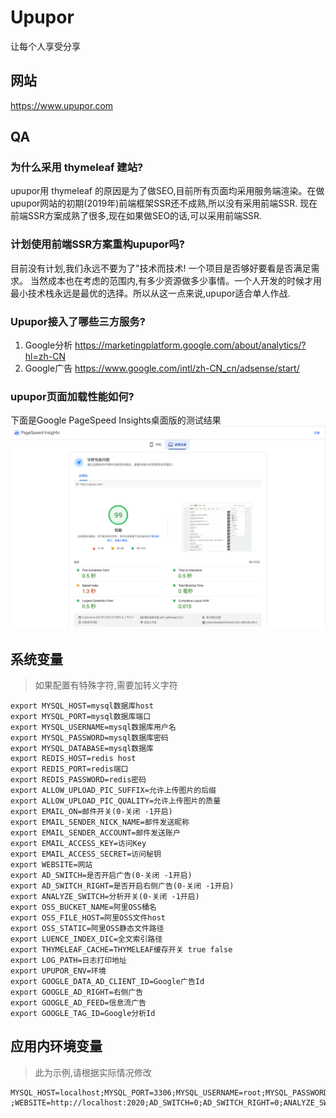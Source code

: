 # Upupor
让每个人享受分享

## 网站
https://www.upupor.com

## QA
### 为什么采用 thymeleaf 建站?
upupor用 thymeleaf 的原因是为了做SEO,目前所有页面均采用服务端渲染。在做upupor网站的初期(2019年)前端框架SSR还不成熟,所以没有采用前端SSR.
现在前端SSR方案成熟了很多,现在如果做SEO的话,可以采用前端SSR.

### 计划使用前端SSR方案重构upupor吗?
目前没有计划,我们永远不要为了"技术而技术! 一个项目是否够好要看是否满足需求。
当然成本也在考虑的范围内,有多少资源做多少事情。一个人开发的时候才用最小技术栈永远是最优的选择。所以从这一点来说,upupor适合单人作战.

### Upupor接入了哪些三方服务?
1. Google分析 https://marketingplatform.google.com/about/analytics/?hl=zh-CN
2. Google广告 https://www.google.com/intl/zh-CN_cn/adsense/start/

### upupor页面加载性能如何?
下面是Google PageSpeed Insights桌面版的测试结果
![PageSpeed Insights性能测试](docs/content_21123109200267011072.png)

## 系统变量
> 如果配置有特殊字符,需要加转义字符
```
export MYSQL_HOST=mysql数据库host
export MYSQL_PORT=mysql数据库端口
export MYSQL_USERNAME=mysql数据库用户名
export MYSQL_PASSWORD=mysql数据库密码
export MYSQL_DATABASE=mysql数据库
export REDIS_HOST=redis host
export REDIS_PORT=redis端口
export REDIS_PASSWORD=redis密码
export ALLOW_UPLOAD_PIC_SUFFIX=允许上传图片的后缀
export ALLOW_UPLOAD_PIC_QUALITY=允许上传图片的质量
export EMAIL_ON=邮件开关(0-关闭 -1开启)
export EMAIL_SENDER_NICK_NAME=邮件发送昵称
export EMAIL_SENDER_ACCOUNT=邮件发送账户
export EMAIL_ACCESS_KEY=访问Key
export EMAIL_ACCESS_SECRET=访问秘钥 
export WEBSITE=网站
export AD_SWITCH=是否开启广告(0-关闭 -1开启)
export AD_SWITCH_RIGHT=是否开启右侧广告(0-关闭 -1开启)
export ANALYZE_SWITCH=分析开关(0-关闭 -1开启)
export OSS_BUCKET_NAME=阿里OSS桶名
export OSS_FILE_HOST=阿里OSS文件host
export OSS_STATIC=阿里OSS静态文件路径
export LUENCE_INDEX_DIC=全文索引路径
export THYMELEAF_CACHE=THYMELEAF缓存开关 true false
export LOG_PATH=日志打印地址
export UPUPOR_ENV=环境
export GOOGLE_DATA_AD_CLIENT_ID=Google广告Id
export GOOGLE_AD_RIGHT=右侧广告
export GOOGLE_AD_FEED=信息流广告
export GOOGLE_TAG_ID=Google分析Id
```

## 应用内环境变量
> 此为示例,请根据实际情况修改
```
MYSQL_HOST=localhost;MYSQL_PORT=3306;MYSQL_USERNAME=root;MYSQL_PASSWORD=123456;MYSQL_DATABASE=open_base;REDIS_HOST=localhost;REDIS_PORT=6379;REDIS_PASSWORD=;ALLOW_UPLOAD_PIC_SUFFIX=jpg;ALLOW_UPLOAD_PIC_QUALITY=0.5;EMAIL_ON=0;EMAIL_SENDER_NICK_NAME=;EMAIL_SENDER_ACCOUNT=;EMAIL_ACCESS_KEY=;EMAIL_ACCESS_SECRET= ;WEBSITE=http://localhost:2020;AD_SWITCH=0;AD_SWITCH_RIGHT=0;ANALYZE_SWITCH=0;OSS_BUCKET_NAME=;OSS_FILE_HOST=;OSS_STATIC=http://localhost:2020;LUENCE_INDEX_DIC=;THYMELEAF_CACHE=false;LOG_PATH=/Users/yangrunkang/logs;UPUPOR_ENV=dev;GOOGLE_DATA_AD_CLIENT_ID=;GOOGLE_AD_RIGHT=;GOOGLE_AD_FEED=;GOOGLE_TAG_ID=
```